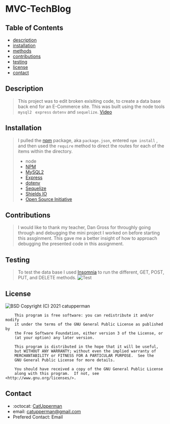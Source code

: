 # MVC-TechBlog
## Table of Contents
* [description](#description)
* [installation](#installation)
* [methods](#methods)
* [contributions](#contributions)
* [testing](#testing)
* [license](#license)
* [contact](#contact)


## Description
> This project was to edit broken exisiting code, to create a data base back end for an E-Commerce site. This was built using the node tools ```mysql2``` ``` express```  ```dotenv``` and ```sequelize```.
[Video](https://drive.google.com/file/d/1TUHW5juOA7P6-5NkgP2Ld-G21ohv5UAL/view)

## Installation
> I pulled the [npm](https://www.npmjs.com/) package, aka ```package.json```, entered ```npm install``` , and then used the ```require``` method to direct the routes for each of the items within the directory.  
> * node 
> * [NPM](https://www.npmjs.com/)
> * [MySQL2](https://www.npmjs.com/package/mysql2)
> * [Express](https://www.npmjs.com/package/express)
> * [dotenv](https://www.npmjs.com/package/dotenv)
> * [Sequelize](https://www.npmjs.com/package/sequelize)
> * [Shields IO](https://shields.io/category/license) 
> * [Open Source Initiative](https://opensource.org/licenses/BSD-3-Clause) 
## Contributions
> I would like to thank my teacher, Dan Gross for throughly going through and debugging the mini project I worked on before starting this assginment.  This gave me a better insight of how to approach debugging the presented code in this assignment.
## Testing
> To test the data base I used [Insomnia](https://insomnia.rest/) to run the different, GET, POST, PUT, and DELETE methods.
>![Test](images/insominiaecommerce.gif)
## License
![BSD](https://img.shields.io/badge/License-GPL-blue)
Copyright (C) 2021 catupperman

        This program is free software: you can redistribute it and/or modify
        it under the terms of the GNU General Public License as published by
        the Free Software Foundation, either version 3 of the License, or
        (at your option) any later version.
        
        This program is distributed in the hope that it will be useful,
        but WITHOUT ANY WARRANTY; without even the implied warranty of
        MERCHANTABILITY or FITNESS FOR A PARTICULAR PURPOSE.  See the
        GNU General Public License for more details.
        
        You should have received a copy of the GNU General Public License
        along with this program.  If not, see <http://www.gnu.org/licenses/>.
## Contact
* :octocat: [CatUpperman](github.com/catupperman)
* email:  catupperman@gmail.com
* Prefered Contact: Email